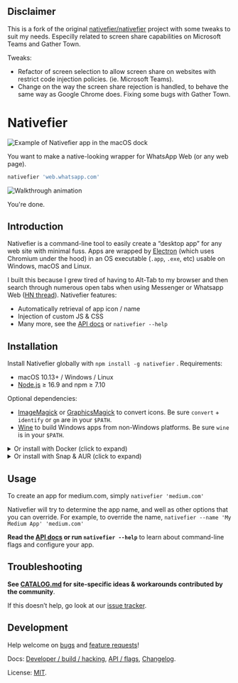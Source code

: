## Disclaimer

This is a fork of the original [nativefier/nativefier](https://github.com/nativefier/nativefier) project with some tweaks to suit my needs. Especilly related to screen share capabilities on Microsoft Teams and Gather Town.

Tweaks:
- Refactor of screen selection to allow screen share on websites with restrict code injection policies. (ie. Microsoft Teams).
- Change on the way the screen share rejection is handled, to behave the same way as Google Chrome does. Fixing some bugs with Gather Town.

# Nativefier

![Example of Nativefier app in the macOS dock](.github/dock-screenshot.png)

You want to make a native-looking wrapper for WhatsApp Web (or any web page).

```bash
nativefier 'web.whatsapp.com'
```

![Walkthrough animation](.github/nativefier-walkthrough.gif)

You're done.

## Introduction

Nativefier is a command-line tool to easily create a “desktop app” for any web site
with minimal fuss. Apps are wrapped by [Electron](https://www.electronjs.org/)
(which uses Chromium under the hood) in an OS executable (`.app`, `.exe`, etc)
usable on Windows, macOS and Linux.

I built this because I grew tired of having to Alt-Tab to my browser and then search
through numerous open tabs when using Messenger or
Whatsapp Web ([HN thread](https://news.ycombinator.com/item?id=10930718)). Nativefier features:

- Automatically retrieval of app icon / name
- Injection of custom JS & CSS
- Many more, see the [API docs](API.md) or `nativefier --help`

## Installation

Install Nativefier globally with `npm install -g nativefier` . Requirements:

- macOS 10.13+ / Windows / Linux
- [Node.js](https://nodejs.org/) ≥ 16.9 and npm ≥ 7.10

Optional dependencies:

- [ImageMagick](http://www.imagemagick.org/) or [GraphicsMagick](http://www.graphicsmagick.org/) to convert icons.
  Be sure `convert` + `identify` or `gm` are in your `$PATH`.
- [Wine](https://www.winehq.org/) to build Windows apps from non-Windows platforms.
  Be sure `wine` is in your `$PATH`.

<details>
  <summary>Or install with Docker (click to expand)</summary>

  - Pull the image from [Docker Hub](https://hub.docker.com/r/nativefier/nativefier): `docker pull nativefier/nativefier`
  - ... or build it yourself: `docker build -t local/nativefier .`
    (in this case, replace `nativefier/` in the below examples with `local/`)

  By default, `nativefier --help` will be executed.
  To build e.g. a Gmail app into `~/nativefier-apps`,

  ```bash
  docker run --rm -v ~/nativefier-apps:/target/ nativefier/nativefier https://mail.google.com/ /target/
  ```

  You can pass Nativefier flags, and mount volumes to pass local files. E.g. to use an icon,

  ```bash
  docker run --rm -v ~/my-icons-folder/:/src -v $TARGET-PATH:/target nativefier/nativefier --icon /src/icon.png --name whatsApp -p linux -a x64 https://web.whatsapp.com/ /target/
  ```
</details>

<details>
  <summary>Or install with Snap & AUR (click to expand)</summary>

  These repos are *not* managed by Nativefier maintainers; use at your own risk.
  If using them, for your security, please inspect the build script.

  - [Snap](https://snapcraft.io/nativefier)
  - [AUR](https://aur.archlinux.org/packages/nodejs-nativefier)
</details>

## Usage

To create an app for medium.com, simply `nativefier 'medium.com'`

Nativefier will try to determine the app name, and well as other options that you
can override. For example, to override the name, `nativefier --name 'My Medium App' 'medium.com'`

**Read the [API docs](API.md) or run `nativefier --help`**
to learn about command-line flags and configure your app.

## Troubleshooting

**See [CATALOG.md](CATALOG.md) for site-specific ideas & workarounds contributed by the community**.

If this doesn’t help, go look at our [issue tracker](https://github.com/nativefier/nativefier/issues).

## Development

Help welcome on [bugs](https://github.com/nativefier/nativefier/issues?q=is%3Aopen+is%3Aissue+label%3Abug) and
[feature requests](https://github.com/nativefier/nativefier/issues?q=is%3Aopen+is%3Aissue+label%3Afeature-request)!

Docs: [Developer / build / hacking](HACKING.md), [API / flags](API.md),
[Changelog](CHANGELOG.md).

License: [MIT](LICENSE.md).
